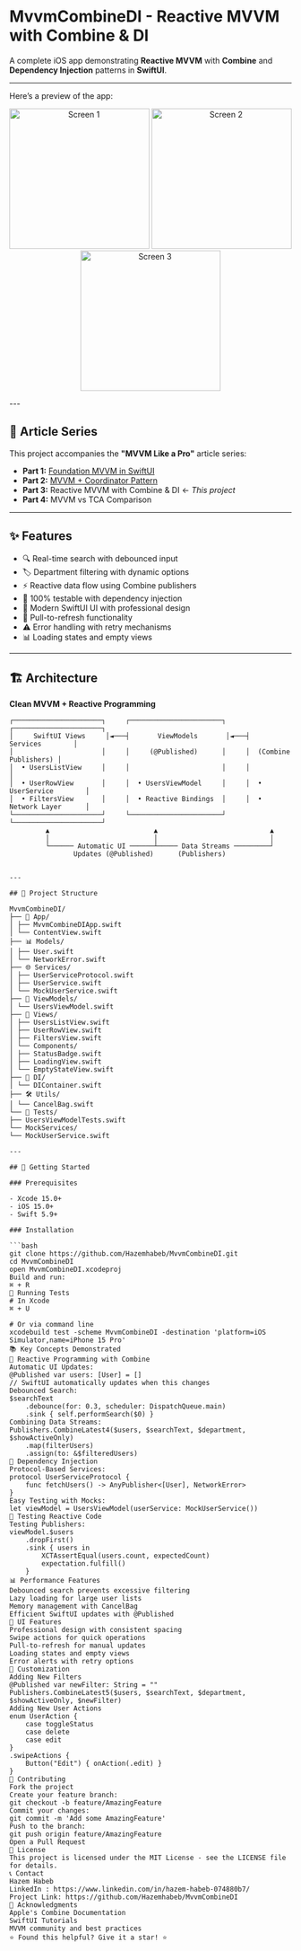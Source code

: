 # MvvmCombineDI - Reactive MVVM with Combine & DI

A complete iOS app demonstrating **Reactive MVVM** with **Combine** and **Dependency Injection** patterns in **SwiftUI**.

---
Here’s a preview of the app:

<p align="center">
  <img src="MvvmCombineDI/Assets/ReadmeImages/screen1.png" alt="Screen 1" width="250"/>
  <img src="MvvmCombineDI/Assets/ReadmeImages/screen2.png" alt="Screen 2" width="250"/>
  <img src="MvvmCombineDI/Assets/ReadmeImages/screen3.png" alt="Screen 3" width="250"/>
</p>
---

## 📖 Article Series

This project accompanies the **"MVVM Like a Pro"** article series:

- **Part 1:** [Foundation MVVM in SwiftUI](https://medium.com/@hazemhabeb94/️-how-to-use-mvvm-like-a-pro-in-ios-part-1-2eb1ac60131d)
- **Part 2:** [MVVM + Coordinator Pattern](https://medium.com/@hazemhabeb94/mvvm-coordinator-the-secret-to-clean-navigation-in-swiftui-49b28307611f)
- **Part 3:** Reactive MVVM with Combine & DI ← _This project_
- **Part 4:** MVVM vs TCA Comparison

---

## ✨ Features

- 🔍 Real-time search with debounced input  
- 🏷️ Department filtering with dynamic options  
- ⚡ Reactive data flow using Combine publishers  
- 🧪 100% testable with dependency injection  
- 📱 Modern SwiftUI UI with professional design  
- 🔄 Pull-to-refresh functionality  
- ⚠️ Error handling with retry mechanisms  
- 📊 Loading states and empty views  

---

## 🏗️ Architecture

**Clean MVVM + Reactive Programming**

```plaintext
┌──────────────────────┐     ┌───────────────────────┐     ┌──────────────────────┐
│     SwiftUI Views     │◄───┤       ViewModels       │◄───┤       Services        │
│                      │     │     (@Published)      │     │  (Combine Publishers) │
│  • UsersListView     │     │                       │     │                      │
│  • UserRowView       │     │  • UsersViewModel     │     │  • UserService        │
│  • FiltersView       │     │  • Reactive Bindings  │     │  • Network Layer      │
└──────────────────────┘     └───────────────────────┘     └──────────────────────┘
         ▲                          ▲                            ▲
         │                          │                            │
         └────── Automatic UI ──────┴───── Data Streams ─────────┘
                Updates (@Published)      (Publishers)


---

## 📁 Project Structure

MvvmCombineDI/
├── 📱 App/
│ ├── MvvmCombineDIApp.swift
│ └── ContentView.swift
├── 📊 Models/
│ ├── User.swift
│ └── NetworkError.swift
├── 🌐 Services/
│ ├── UserServiceProtocol.swift
│ ├── UserService.swift
│ └── MockUserService.swift
├── 🧠 ViewModels/
│ └── UsersViewModel.swift
├── 📱 Views/
│ ├── UsersListView.swift
│ ├── UserRowView.swift
│ ├── FiltersView.swift
│ └── Components/
│ ├── StatusBadge.swift
│ ├── LoadingView.swift
│ └── EmptyStateView.swift
├── 💉 DI/
│ └── DIContainer.swift
├── 🛠️ Utils/
│ └── CancelBag.swift
└── 🧪 Tests/
├── UsersViewModelTests.swift
└── MockServices/
└── MockUserService.swift

---

## 🚀 Getting Started

### Prerequisites

- Xcode 15.0+
- iOS 15.0+
- Swift 5.9+

### Installation

```bash
git clone https://github.com/Hazemhabeb/MvvmCombineDI.git
cd MvvmCombineDI
open MvvmCombineDI.xcodeproj
Build and run:
⌘ + R
🧪 Running Tests
# In Xcode
⌘ + U

# Or via command line
xcodebuild test -scheme MvvmCombineDI -destination 'platform=iOS Simulator,name=iPhone 15 Pro'
📚 Key Concepts Demonstrated
🔄 Reactive Programming with Combine
Automatic UI Updates:
@Published var users: [User] = []
// SwiftUI automatically updates when this changes
Debounced Search:
$searchText
    .debounce(for: 0.3, scheduler: DispatchQueue.main)
    .sink { self.performSearch($0) }
Combining Data Streams:
Publishers.CombineLatest4($users, $searchText, $department, $showActiveOnly)
    .map(filterUsers)
    .assign(to: &$filteredUsers)
💉 Dependency Injection
Protocol-Based Services:
protocol UserServiceProtocol {
    func fetchUsers() -> AnyPublisher<[User], NetworkError>
}
Easy Testing with Mocks:
let viewModel = UsersViewModel(userService: MockUserService())
🧪 Testing Reactive Code
Testing Publishers:
viewModel.$users
    .dropFirst()
    .sink { users in
        XCTAssertEqual(users.count, expectedCount)
        expectation.fulfill()
    }
📊 Performance Features
Debounced search prevents excessive filtering
Lazy loading for large user lists
Memory management with CancelBag
Efficient SwiftUI updates with @Published
🎨 UI Features
Professional design with consistent spacing
Swipe actions for quick operations
Pull-to-refresh for manual updates
Loading states and empty views
Error alerts with retry options
🔧 Customization
Adding New Filters
@Published var newFilter: String = ""
Publishers.CombineLatest5($users, $searchText, $department, $showActiveOnly, $newFilter)
Adding New User Actions
enum UserAction {
    case toggleStatus
    case delete
    case edit
}
.swipeActions {
    Button("Edit") { onAction(.edit) }
}
🤝 Contributing
Fork the project
Create your feature branch:
git checkout -b feature/AmazingFeature
Commit your changes:
git commit -m 'Add some AmazingFeature'
Push to the branch:
git push origin feature/AmazingFeature
Open a Pull Request
📄 License
This project is licensed under the MIT License - see the LICENSE file for details.
📞 Contact
Hazem Habeb
LinkedIn : https://www.linkedin.com/in/hazem-habeb-074880b7/
Project Link: https://github.com/Hazemhabeb/MvvmCombineDI
🙏 Acknowledgments
Apple's Combine Documentation
SwiftUI Tutorials
MVVM community and best practices
⭐ Found this helpful? Give it a star! ⭐
